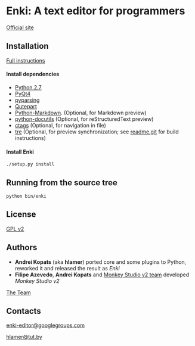 # Enki: A text editor for programmers

[Official site](http://enki-editor.org/)


## Installation
[Full instructions](http://enki-editor.org/install-sources.html)

#### Install dependencies
* [Python 2.7](http://python.org/download)
* [PyQt4](http://www.riverbankcomputing.co.uk/software/pyqt/download)
* [pyparsing](http://pyparsing.wikispaces.com/Download+and+Installation)
* [Qutepart](https://github.com/hlamer/qutepart)
* [Python-Markdown](http://packages.python.org/Markdown/install.html). (Optional, for Markdown preview)
* [python-docutils](http://docutils.sourceforge.net/) (Optional, for reStructuredText preview)
* [ctags](http://ctags.sourceforge.net/) (Optional, for navigation in file)
* [tre](http://hackerboss.com/approximate-regex-matching-in-python/) (Optional, for preview synchronization; see [readme.git](https://github.com/bjones1/tre/blob/master/README.git) for build instructions)

#### Install Enki
    ./setup.py install


## Running from the source tree
    python bin/enki

## License
[GPL v2](LICENSE.GPL2.html)

## Authors

* **Andrei Kopats** (aka **hlamer**) ported core and some plugins to Python, reworked it and released the result as *Enki*
* **Filipe Azevedo**, **Andrei Kopats** and [Monkey Studio v2 team](http://monkeystudio.org/team) developed *Monkey Studio v2*

[The Team](http://enki-editor.org/team.html)

## Contacts
[enki-editor@googlegroups.com](mailto:enki-editor@googlegroups.com)

[hlamer@tut.by](mailto:hlamer@tut.by)
